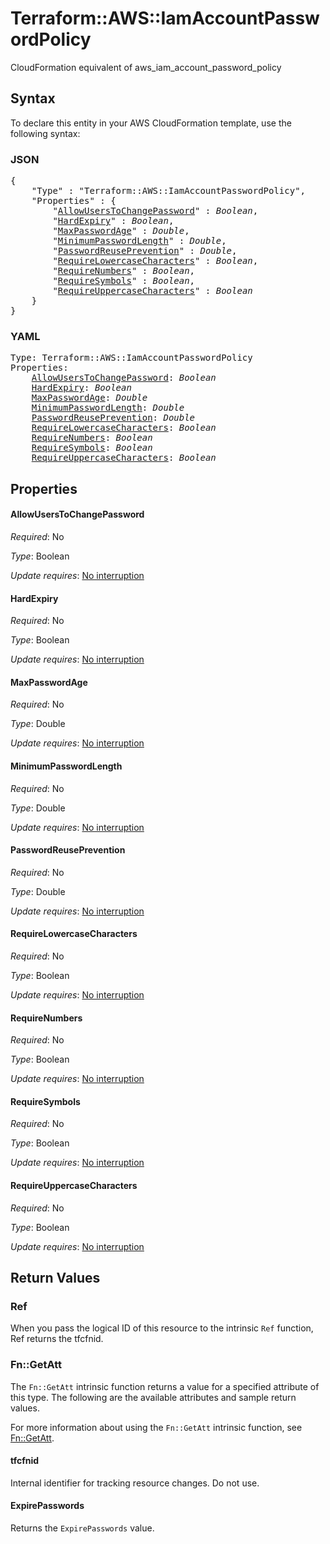 # Terraform::AWS::IamAccountPasswordPolicy

CloudFormation equivalent of aws_iam_account_password_policy

## Syntax

To declare this entity in your AWS CloudFormation template, use the following syntax:

### JSON

<pre>
{
    "Type" : "Terraform::AWS::IamAccountPasswordPolicy",
    "Properties" : {
        "<a href="#allowuserstochangepassword" title="AllowUsersToChangePassword">AllowUsersToChangePassword</a>" : <i>Boolean</i>,
        "<a href="#hardexpiry" title="HardExpiry">HardExpiry</a>" : <i>Boolean</i>,
        "<a href="#maxpasswordage" title="MaxPasswordAge">MaxPasswordAge</a>" : <i>Double</i>,
        "<a href="#minimumpasswordlength" title="MinimumPasswordLength">MinimumPasswordLength</a>" : <i>Double</i>,
        "<a href="#passwordreuseprevention" title="PasswordReusePrevention">PasswordReusePrevention</a>" : <i>Double</i>,
        "<a href="#requirelowercasecharacters" title="RequireLowercaseCharacters">RequireLowercaseCharacters</a>" : <i>Boolean</i>,
        "<a href="#requirenumbers" title="RequireNumbers">RequireNumbers</a>" : <i>Boolean</i>,
        "<a href="#requiresymbols" title="RequireSymbols">RequireSymbols</a>" : <i>Boolean</i>,
        "<a href="#requireuppercasecharacters" title="RequireUppercaseCharacters">RequireUppercaseCharacters</a>" : <i>Boolean</i>
    }
}
</pre>

### YAML

<pre>
Type: Terraform::AWS::IamAccountPasswordPolicy
Properties:
    <a href="#allowuserstochangepassword" title="AllowUsersToChangePassword">AllowUsersToChangePassword</a>: <i>Boolean</i>
    <a href="#hardexpiry" title="HardExpiry">HardExpiry</a>: <i>Boolean</i>
    <a href="#maxpasswordage" title="MaxPasswordAge">MaxPasswordAge</a>: <i>Double</i>
    <a href="#minimumpasswordlength" title="MinimumPasswordLength">MinimumPasswordLength</a>: <i>Double</i>
    <a href="#passwordreuseprevention" title="PasswordReusePrevention">PasswordReusePrevention</a>: <i>Double</i>
    <a href="#requirelowercasecharacters" title="RequireLowercaseCharacters">RequireLowercaseCharacters</a>: <i>Boolean</i>
    <a href="#requirenumbers" title="RequireNumbers">RequireNumbers</a>: <i>Boolean</i>
    <a href="#requiresymbols" title="RequireSymbols">RequireSymbols</a>: <i>Boolean</i>
    <a href="#requireuppercasecharacters" title="RequireUppercaseCharacters">RequireUppercaseCharacters</a>: <i>Boolean</i>
</pre>

## Properties

#### AllowUsersToChangePassword

_Required_: No

_Type_: Boolean

_Update requires_: [No interruption](https://docs.aws.amazon.com/AWSCloudFormation/latest/UserGuide/using-cfn-updating-stacks-update-behaviors.html#update-no-interrupt)

#### HardExpiry

_Required_: No

_Type_: Boolean

_Update requires_: [No interruption](https://docs.aws.amazon.com/AWSCloudFormation/latest/UserGuide/using-cfn-updating-stacks-update-behaviors.html#update-no-interrupt)

#### MaxPasswordAge

_Required_: No

_Type_: Double

_Update requires_: [No interruption](https://docs.aws.amazon.com/AWSCloudFormation/latest/UserGuide/using-cfn-updating-stacks-update-behaviors.html#update-no-interrupt)

#### MinimumPasswordLength

_Required_: No

_Type_: Double

_Update requires_: [No interruption](https://docs.aws.amazon.com/AWSCloudFormation/latest/UserGuide/using-cfn-updating-stacks-update-behaviors.html#update-no-interrupt)

#### PasswordReusePrevention

_Required_: No

_Type_: Double

_Update requires_: [No interruption](https://docs.aws.amazon.com/AWSCloudFormation/latest/UserGuide/using-cfn-updating-stacks-update-behaviors.html#update-no-interrupt)

#### RequireLowercaseCharacters

_Required_: No

_Type_: Boolean

_Update requires_: [No interruption](https://docs.aws.amazon.com/AWSCloudFormation/latest/UserGuide/using-cfn-updating-stacks-update-behaviors.html#update-no-interrupt)

#### RequireNumbers

_Required_: No

_Type_: Boolean

_Update requires_: [No interruption](https://docs.aws.amazon.com/AWSCloudFormation/latest/UserGuide/using-cfn-updating-stacks-update-behaviors.html#update-no-interrupt)

#### RequireSymbols

_Required_: No

_Type_: Boolean

_Update requires_: [No interruption](https://docs.aws.amazon.com/AWSCloudFormation/latest/UserGuide/using-cfn-updating-stacks-update-behaviors.html#update-no-interrupt)

#### RequireUppercaseCharacters

_Required_: No

_Type_: Boolean

_Update requires_: [No interruption](https://docs.aws.amazon.com/AWSCloudFormation/latest/UserGuide/using-cfn-updating-stacks-update-behaviors.html#update-no-interrupt)

## Return Values

### Ref

When you pass the logical ID of this resource to the intrinsic `Ref` function, Ref returns the tfcfnid.

### Fn::GetAtt

The `Fn::GetAtt` intrinsic function returns a value for a specified attribute of this type. The following are the available attributes and sample return values.

For more information about using the `Fn::GetAtt` intrinsic function, see [Fn::GetAtt](https://docs.aws.amazon.com/AWSCloudFormation/latest/UserGuide/intrinsic-function-reference-getatt.html).

#### tfcfnid

Internal identifier for tracking resource changes. Do not use.

#### ExpirePasswords

Returns the <code>ExpirePasswords</code> value.

